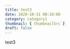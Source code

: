 ```yaml
---
title: test3
date: 2020-10-31 00:10:80
category: category1
thumbnail: { thumbnailSrc }
draft: false
---
```


test3
